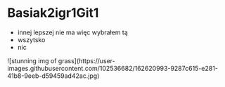 # Basiak2igr1Git1
<ul>
     <li>innej lepszej nie ma więc wybrałem tą</li>
     <li>wszytsko</li>
     <li>nic</li>
</ul>
![stunning img of grass](https://user-images.githubusercontent.com/102536682/162620993-9287c615-e281-41b8-9eeb-d59459ad42ac.jpg)
